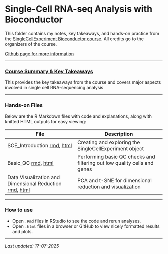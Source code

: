 # Single-Cell RNA-seq Analysis with Bioconductor

This folder contains my notes, key takeaways, and hands-on practice from the [SingleCellExperiment Bioconductor course](https://www.singlecellcourse.org/scrna-seq-analysis-with-bioconductor.html). All credits go to the organizers of the course.

[Github page for more information](https://github.com/cellgeni/scRNA.seq.course)

---

### [Course Summary & Key Takeaways](Course_summary.md)
This provides the key takeaways from the course and covers major aspects involved in single cell RNA-sequencing analysis

---

### Hands-on Files

Below are the R Markdown files with code and explanations, along with knitted HTML outputs for easy viewing:

| File                  | Description                                   |
|-----------------------|-----------------------------------------------|
| SCE_Introduction [rmd](Intro_SingleCellExpreiment_class.Rmd), [html](https://vidhya2205.github.io/Single-Cell-Sequencing-Data-Analysis/sc-RNA-seq_Analysis_with_Bioconductor/Intro_SingleCellExpreiment_class.html) | Creating and exploring the SingleCellExperiment object |
| Basic_QC [rmd](Basic_QC.rmd), [html](https://vidhya2205.github.io/Single-Cell-Sequencing-Data-Analysis/sc-RNA-seq_Analysis_with_Bioconductor/Basic_QC.html) | Performing basic QC checks and filtering out low quality cells and genes |
| Data Visualization and Dimensional Reduction [rmd](Data_Visualization_and_Dimensional_Reduction.Rmd), [html](https://vidhya2205.github.io/Single-Cell-Sequencing-Data-Analysis/sc-RNA-seq_Analysis_with_Bioconductor/Data_Visualization_and_Dimensional_Reduction.html) | PCA and t-SNE for dimensional reduction and visualization | 

---

### How to use

- Open `.Rmd` files in RStudio to see the code and rerun analyses.
- Open `.html` files in a browser or GitHub to view nicely formatted results and plots.

---

*Last updated: 17-07-2025*
